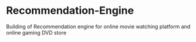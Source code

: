 # Recommendation-Engine
Building of Recommendation engine for online movie watching platform and online gaming DVD store
